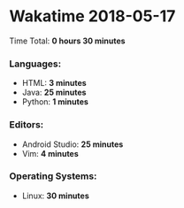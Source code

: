 # Wakatime 2018-05-17

Time Total: **0 hours 30 minutes**

### Languages:
- HTML: **3 minutes** 
- Java: **25 minutes** 
- Python: **1 minutes** 

### Editors:
- Android Studio: **25 minutes** 
- Vim: **4 minutes** 

### Operating Systems:
- Linux: **30 minutes** 

